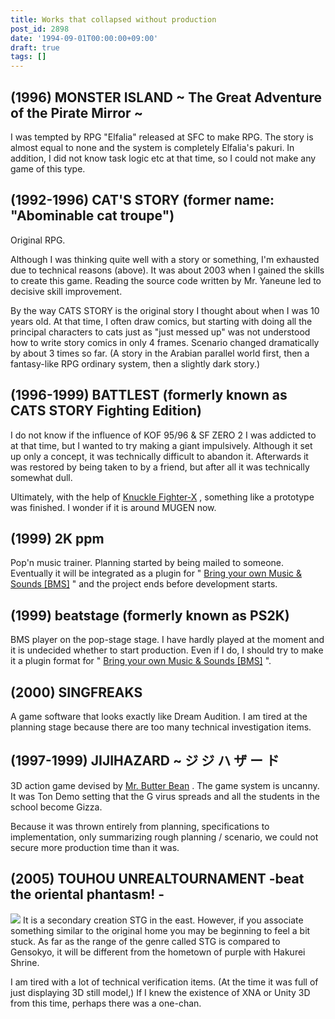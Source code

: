 ```yaml
---
title: Works that collapsed without production
post_id: 2898
date: '1994-09-01T00:00:00+09:00'
draft: true
tags: []
---
```


## (1996) MONSTER ISLAND ~ The Great Adventure of the Pirate Mirror ~

I was tempted by RPG "Elfalia" released at SFC to make RPG. The story is almost equal to none and the system is completely Elfalia's pakuri. In addition, I did not know task logic etc at that time, so I could not make any game of this type.

## (1992-1996) CAT'S STORY (former name: "Abominable cat troupe")

Original RPG.

Although I was thinking quite well with a story or something, I'm exhausted due to technical reasons (above). It was about 2003 when I gained the skills to create this game. Reading the source code written by Mr. Yaneune led to decisive skill improvement.

By the way CATS STORY is the original story I thought about when I was 10 years old. At that time, I often draw comics, but starting with doing all the principal characters to cats just as "just messed up" was not understood how to write story comics in only 4 frames. Scenario changed dramatically by about 3 times so far. (A story in the Arabian parallel world first, then a fantasy-like RPG ordinary system, then a slightly dark story.)

## (1996-1999) BATTLEST (formerly known as CATS STORY Fighting Edition)

I do not know if the influence of KOF 95/96 & SF ZERO 2 I was addicted to at that time, but I wanted to try making a giant impulsively. Although it set up only a concept, it was technically difficult to abandon it. Afterwards it was restored by being taken to by a friend, but after all it was technically somewhat dull.

Ultimately, with the help of [Knuckle Fighter-X](http://www.vector.co.jp/soft/win95/game/se045045.html) , something like a prototype was finished. I wonder if it is around MUGEN now.

## (1999) 2K ppm

Pop'n music trainer. Planning started by being mailed to someone. Eventually it will be integrated as a plugin for " [Bring your own Music & Sounds \[BMS\]](https://danmaq.com/2993) " and the project ends before development starts.

## (1999) beatstage (formerly known as PS2K)

BMS player on the pop-stage stage. I have hardly played at the moment and it is undecided whether to start production. Even if I do, I should try to make it a plugin format for " [Bring your own Music & Sounds \[BMS\]](https://danmaq.com/2993) ".

## (2000) SINGFREAKS

A game software that looks exactly like Dream Audition. I am tired at the planning stage because there are too many technical investigation items.

## (1997-1999) JIJIHAZARD ~ ジ ジ ハ ザ ー ド

3D action game devised by [Mr. Butter Bean](http://mixi.jp/show_friend.pl?id=2308126) . The game system is uncanny. It was Ton Demo setting that the G virus spreads and all the students in the school become Gizza.

Because it was thrown entirely from planning, specifications to implementation, only summarizing rough planning / scenario, we could not secure more production time than it was.

## (2005) TOUHOU UNREALTOURNAMENT -beat the oriental phantasm! -

![](https://danmaq.com/wp-content/uploads/2013/11/Logo.png) It is a secondary creation STG in the east. However, if you associate something similar to the original home you may be beginning to feel a bit stuck. As far as the range of the genre called STG is compared to Gensokyo, it will be different from the hometown of purple with Hakurei Shrine.

I am tired with a lot of technical verification items. (At the time it was full of just displaying 3D still model,) If I knew the existence of XNA or Unity 3D from this time, perhaps there was a one-chan.
